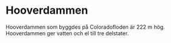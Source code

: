# Hooverdammen

Hooverdammen som byggdes på Coloradofloden är 222 m hög. Hooverdammen ger vatten
och el till tre delstater.
